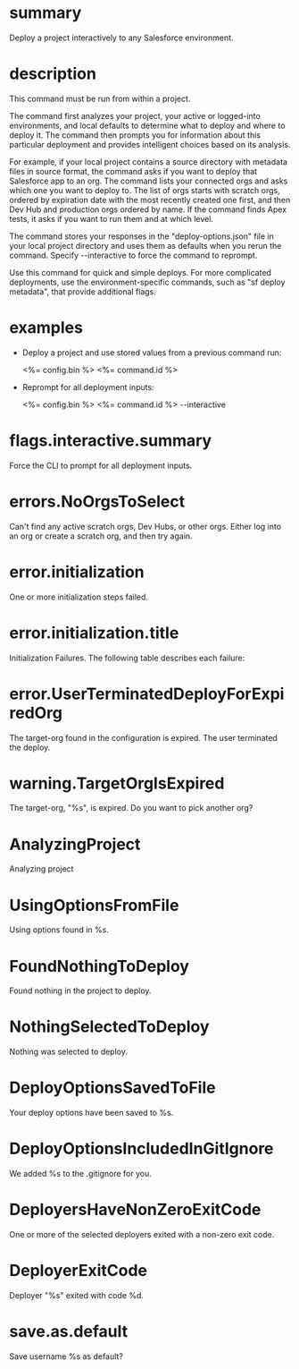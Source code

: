 # summary

Deploy a project interactively to any Salesforce environment.

# description

This command must be run from within a project.

The command first analyzes your project, your active or logged-into environments, and local defaults to determine what to deploy and where to deploy it. The command then prompts you for information about this particular deployment and provides intelligent choices based on its analysis.

For example, if your local project contains a source directory with metadata files in source format, the command asks if you want to deploy that Salesforce app to an org. The command lists your connected orgs and asks which one you want to deploy to. The list of orgs starts with scratch orgs, ordered by expiration date with the most recently created one first, and then Dev Hub and production orgs ordered by name. If the command finds Apex tests, it asks if you want to run them and at which level.

The command stores your responses in the "deploy-options.json" file in your local project directory and uses them as defaults when you rerun the command. Specify --interactive to force the command to reprompt.

Use this command for quick and simple deploys. For more complicated deployments, use the environment-specific commands, such as "sf deploy metadata", that provide additional flags.

# examples

- Deploy a project and use stored values from a previous command run:

  <%= config.bin %> <%= command.id %>

- Reprompt for all deployment inputs:

  <%= config.bin %> <%= command.id %> --interactive

# flags.interactive.summary

Force the CLI to prompt for all deployment inputs.

# errors.NoOrgsToSelect

Can't find any active scratch orgs, Dev Hubs, or other orgs.
Either log into an org or create a scratch org, and then try again.

# error.initialization

One or more initialization steps failed.

# error.initialization.title

Initialization Failures. The following table describes each failure:

# error.UserTerminatedDeployForExpiredOrg

The target-org found in the configuration is expired. The user terminated the deploy.

# warning.TargetOrgIsExpired

The target-org, "%s", is expired. Do you want to pick another org?

# AnalyzingProject

Analyzing project

# UsingOptionsFromFile

Using options found in %s.

# FoundNothingToDeploy

Found nothing in the project to deploy.

# NothingSelectedToDeploy

Nothing was selected to deploy.

# DeployOptionsSavedToFile

Your deploy options have been saved to %s.

# DeployOptionsIncludedInGitIgnore

We added %s to the .gitignore for you.

# DeployersHaveNonZeroExitCode

One or more of the selected deployers exited with a non-zero exit code.

# DeployerExitCode

Deployer "%s" exited with code %d.

# save.as.default

Save username %s as default?

